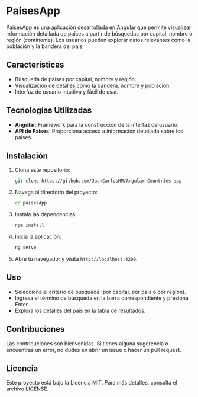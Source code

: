 
# PaisesApp

PaisesApp es una aplicación desarrollada en Angular que permite visualizar información detallada de países a partir de búsquedas por capital, nombre o región (continente). Los usuarios pueden explorar datos relevantes como la población y la bandera del país.

## Características

- Búsqueda de países por capital, nombre y región.
- Visualización de detalles como la bandera, nombre y población.
- Interfaz de usuario intuitiva y fácil de usar.

## Tecnologías Utilizadas

- **Angular**: Framework para la construcción de la interfaz de usuario.
- **API de Paises**: Proporciona acceso a información detallada sobre los países.

## Instalación

1. Clona este repositorio:
   ```bash
   git clone https://github.com/JuanCarlosHM/Angular-Countries-app
   ```

2. Navega al directorio del proyecto:
   ```bash
   cd paisesApp
   ```

3. Instala las dependencias:
   ```bash
   npm install
   ```

4. Inicia la aplicación:
   ```bash
   ng serve
   ```

5. Abre tu navegador y visita `http://localhost:4200`.


## Uso

- Selecciona el criterio de búsqueda (por capital, por país o por región).
- Ingresa el término de búsqueda en la barra correspondiente y presiona Enter.
- Explora los detalles del país en la tabla de resultados.

## Contribuciones

Las contribuciones son bienvenidas. Si tienes alguna sugerencia o encuentras un error, no dudes en abrir un issue o hacer un pull request.

## Licencia

Este proyecto está bajo la Licencia MIT. Para más detalles, consulta el archivo LICENSE.
